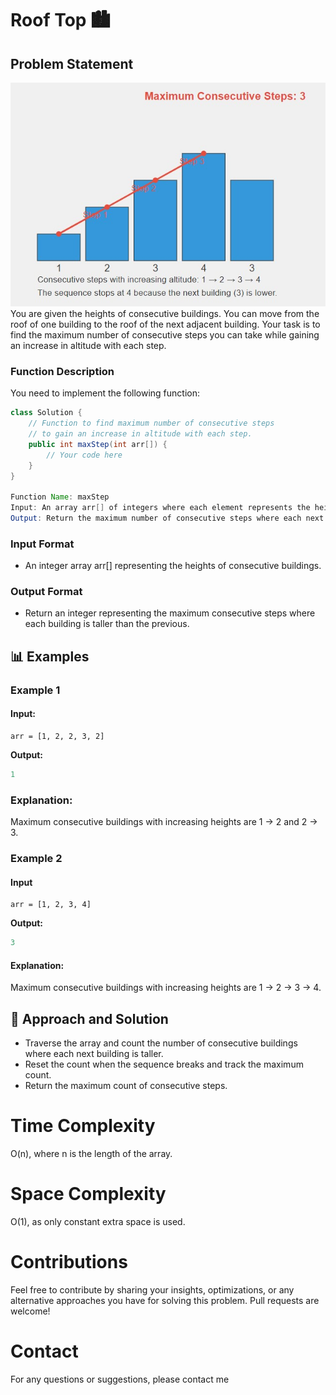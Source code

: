 # Roof Top 🏙️

## Problem Statement

![Roof Top](Example.jpg)
You are given the heights of consecutive buildings. You can move from the roof of one building to the roof of the next adjacent building. Your task is to find the maximum number of consecutive steps you can take while gaining an increase in altitude with each step.

### Function Description

You need to implement the following function:

```java
class Solution {
    // Function to find maximum number of consecutive steps
    // to gain an increase in altitude with each step.
    public int maxStep(int arr[]) {
        // Your code here
    }
}

Function Name: maxStep
Input: An array arr[] of integers where each element represents the height of a building.
Output: Return the maximum number of consecutive steps where each next building's height is greater than the previous one.
```

### **Input Format**

- An integer array arr[] representing the heights of consecutive buildings.

### **Output Format**

- Return an integer representing the maximum consecutive steps where each building is taller than the previous.

## 📊 Examples

### Example 1

#### Input:

```
arr = [1, 2, 2, 3, 2]
```

**Output:**

```java
1
```

### Explanation:

Maximum consecutive buildings with increasing heights are 1 → 2 and 2 → 3.

### Example 2

#### Input

```
arr = [1, 2, 3, 4]
```

**Output:**

```java
3
```

#### Explanation:

Maximum consecutive buildings with increasing heights are 1 → 2 → 3 → 4.

## 🧠 Approach and Solution

- Traverse the array and count the number of consecutive buildings where each next building is taller.
- Reset the count when the sequence breaks and track the maximum count.
- Return the maximum count of consecutive steps.

# Time Complexity

O(n), where n is the length of the array.

# Space Complexity

O(1), as only constant extra space is used.

# Contributions

Feel free to contribute by sharing your insights, optimizations, or any alternative approaches you have for solving this problem. Pull requests are welcome!

# Contact

For any questions or suggestions, please contact me
